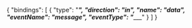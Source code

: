 {
  "bindings": [
    {
      "type": "_____________",
      "direction": "in",
      "name": "data",
      "eventName": "message",
      "eventType": "________________"
    }
  ]
}